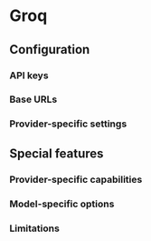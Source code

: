 # Groq
## Configuration
  ### API keys
  ### Base URLs
  ### Provider-specific settings
## Special features
  ### Provider-specific capabilities
  ### Model-specific options
  ### Limitations
